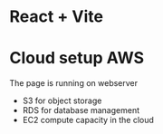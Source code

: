 # React + Vite

# Cloud setup AWS

The page is running on webserver

- S3 for object storage
- RDS for database management
- EC2 compute capacity in the cloud
